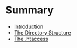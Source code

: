 # Summary

* [Introduction](README.md)
* [The Directory Structure](chapter1.md)
* [The .htaccess](chapter2.md)

